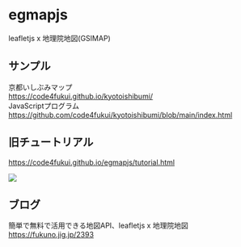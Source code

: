 # egmapjs
leafletjs x 地理院地図(GSIMAP)  

## サンプル
京都いしぶみマップ  
https://code4fukui.github.io/kyotoishibumi/  
JavaScriptプログラム  
https://github.com/code4fukui/kyotoishibumi/blob/main/index.html  

## 旧チュートリアル  
https://code4fukui.github.io/egmapjs/tutorial.html  

<img src=https://code4fukui.github.io/egmapjs/egmap.jpg>  

## ブログ
簡単で無料で活用できる地図API、leafletjs x 地理院地図  
https://fukuno.jig.jp/2393  

